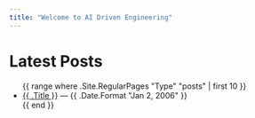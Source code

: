 ```yaml
---
title: "Welcome to AI Driven Engineering"
---
```


# Latest Posts

<ul>
{{ range where .Site.RegularPages "Type" "posts" | first 10 }}
  <li><a href="{{ .RelPermalink }}">{{ .Title }}</a> — {{ .Date.Format "Jan 2, 2006" }}</li>
{{ end }}
</ul>

